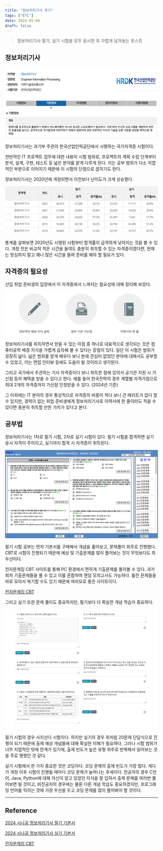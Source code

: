 ```yaml
---
title: "정보처리기사 후기"
tags: ["ETC"]
date: 2024-05-04
draft: false
---
```


> 정보처리기사 필기, 실기 시험을 모두 응시한 후 가볍게 남겨놓는 포스트

## 정보처리기사

<img alt='c1' src='https://raw.githubusercontent.com/yhuj79/blog-assets/main/240504/c1.png'>

정보처리기사는 과기부 주관의 한국산업인력공단에서 시행하는 국가자격증 시험이다.

전반적인 IT 프로젝트 업무에 대한 내용이 시험 범위로, 프로젝트의 계획 수립 단계부터 분석, 설계, 구현, 테스트 등 넓은 분야를 얕게 다루게 된다. 이는 공부 범위가 다소 지엽적인 부분으로 이어지기 때문에 이 시험의 단점으로 꼽히기도 한다.

정보처리기사는 2020년에 개정되면서 이전보다 난이도가 크게 상승했다.

<img alt='c2' src='https://raw.githubusercontent.com/yhuj79/blog-assets/main/240504/c2.png'>

통계를 살펴보면 2020년도 시행된 시험부터 합격률이 급격하게 낮아지는 것을 볼 수 있다. 개정 전은 비교적 적은 시간을 들여도 충분히 취득할 수 있는 자격증이였다면, 현재는 방심하지 말고 꽤나 많은 시간을 들여 준비를 해야 할 필요가 있다.

## 자격증의 필요성

신입 취업 준비생의 입장에서 이 자격증에서 느껴지는 필요성에 대해 정리해 보았다.

<img alt='c3' src='https://raw.githubusercontent.com/yhuj79/blog-assets/main/240504/c3.png'>

정보처리기사를 취득하면서 얻을 수 있는 이점 중 하나로 대표적으로 생각되는 것은 컴퓨터공학 배경 지식을 가볍게 습득해 볼 수 있다는 장점이 있다. 일단 이 시험은 범위가 굉장히 넓다. 넓은 범위를 얕게 배우다 보니 본래 관심이 없었던 분야에 대해서도 공부할 수 있었고, 이는 면접 인터뷰 등에도 도움이 될 것이라고 생각된다.

그리고 국가에서 주관하는 기사 자격증이다 보니 취득한 점에 있어서 공기관 지원 시 가산점 등의 혜택을 받을 수 있다고 한다. 예를 들어 한국전력의 경우 계열별 자격가점으로 최대 2개의 자격증까지 가산점 인정받을 수 있다. (2024년 기준)

그 이외에는 IT 분야의 경우 통상적으로 자격증의 비중이 적다 보니 큰 메리트가 없다 할 수 있지만, 경력이 없는 취업 준비생에게 정보처리기사로 이력서에 한 줄이라도 적을 수 있다면 충분히 취득할 만한 가치가 있다고 본다.

## 공부법

정보처리기사는 1차로 필기 시험, 2차로 실기 시험이 있다. 필기 시험을 합격하면 실기 응시 자격이 주어지고, 실기까지 합격 시 자격증이 취득된다.

<img alt='c4' src='https://raw.githubusercontent.com/yhuj79/blog-assets/main/240504/c4.png'>

필기 시험 공부는 먼저 기본서를 구매해서 개념을 훑어보고, 문제풀이 위주로 진행했다. CBT로 시험이 진행되기 때문에 예상 및 기출문제를 많이 풀어보는 것이 무엇보다도 최우선이다.

전자문제집 CBT 사이트를 통해 PC 환경에서 편하게 기출문제를 풀어볼 수 있다. 과거 회차 기출문제들을 풀 수 있고 이를 혼합하여 랜덤 모의고사도 가능하다. 틀린 문제들을 따로 모아서 복기할 수도 있기 때문에 여러모로 좋은 사이트이다.

[전자문제집 CBT](https://www.comcbt.com)

그리고 실기 또한 문제 풀이도 중요하지만, 필기보다 더 확실한 개념 학습이 중요하다.

<img alt='c5' src='https://raw.githubusercontent.com/yhuj79/blog-assets/main/240504/c5.png'>

필기 시험의 경우 사지선다 시험이다. 하지만 실기의 경우 위처럼 20문제 단답식으로 진행이 되기 때문에 출제 예상 개념들에 대해 확실한 이해가 필요하다. 그러나 시험 범위가 너무 지엽적인 탓에 한계가 있기에, 출제 빈도가 높은 유형 위주로 반복해서 읽어보는 것을 주로 행했던 것 같다.

실기 시험에서 한 가지 중요한 것은 코딩이다. 코딩 문제의 출제 빈도가 가장 많다. 게다가 개정 이후 시험이 진행될 때마다 코딩 문제가 늘어나는 추세이다. 전공자의 경우 C언어, Java, Python에 대해 자신이 알고 있었던 지식을 잘 입혀서 출제 문제를 여러번 풀어보면 될 것이고, 비전공자의 경우에는 물론 다른 개념 학습도 중요하겠지만, 프로그래밍 언어를 익히는 것에 가장 우선을 두고 코딩 문제를 많이 풀어봐야 할 것이다.

---

## Reference

[2024 시나공 정보처리기사 필기 기본서](https://www.gilbut.co.kr/book/view?bookcode=BN003879)

[2024 시나공 정보처리기사 실기 기본서](https://www.gilbut.co.kr/book/view?bookcode=BN003987)

[전자문제집 CBT](https://www.comcbt.com)
